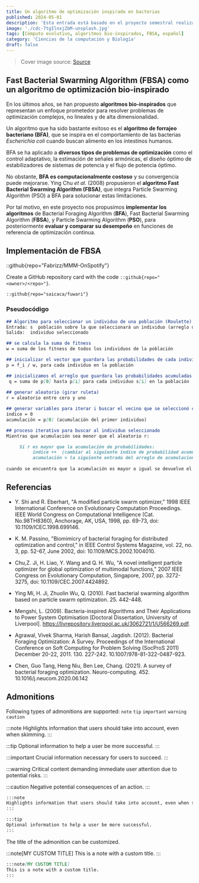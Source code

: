 ```yaml
---
title: Un algoritmo de optimización inspirado en bacterias
published: 2024-05-01
description: 'Esta entrada está basado en el proyecto semestral realizado por mí y Carlos Desideiro para la materia de Cómputo Evolutivo (enero a junio del 2024) impartida por el profesor Oscar Hernández Constantino. Esta entrada se centra en el algoritmo de optimización inspirado en bacterias *Escherichia coli* propuesto por Ying Chu et al. (2008).'
image: './cdc-7tgIlnxj2bM-unsplash.jpg'
tags: [Cómputo evolutivo, algoritmos bio-inspirados, FBSA, español]
category: 'Ciencias de la computación y Biología'
draft: false 
---
```


> Cover image source: [Source](https://images.unsplash.com/photo-1631824683860-9a7aa1fe0713?q=80&w=3438&auto=format&fit=crop&ixlib=rb-4.0.3&ixid=M3wxMjA3fDB8MHxwaG90by1wYWdlfHx8fGVufDB8fHx8fA%3D%3D)

## Fast Bacterial Swarming Algorithm (FBSA) como un algoritmo de optimización bio-inspirado

En los últimos años, se han propuesto **algoritmos bio-inspirados** que representan un enfoque prometedor para resolver problemas de optimización complejos, no lineales y de alta dimensionalidad. 

Un algoritmo que ha sido bastante exitoso es el **algoritmo de forrajeo bacteriano (BFA)**, que se inspira en el comportamiento de las bacterias *Escherichia coli* cuando buscan alimento en los intestinos humanos.

BFA se ha aplicado a **diversos tipos de problemas de optimización** como el control adaptativo, la estimación de señales armónicas, el diseño óptimo de estabilizadores de sistemas de potencia y el flujo de potencia óptimo.

No obstante, **BFA es computacionalmente costoso** y su convergencia puede mejorarse. Ying Chu *et al.* (2008) propusieron el **algoritmo Fast Bacterial Swarming Algorithm (FBSA)**, que integra Particle Swarming Algorithm (PSO) a BFA para solucionar estas limitaciones. 

Por tal motivo, en este proyecto nos propusimos **implementar los algoritmos** de Bacterial Foraging Algorithm (**BFA**), Fast Bacterial Swarming Algorithm (**FBSA**), y Particle Swarming Algorithm (**PSO**), para posteriormente **evaluar y comparar su desempeño** en funciones de referencia de optimización continua.

## Implementación de FBSA

::github{repo="Fabrizz/MMM-OnSpotify"}

Create a GitHub repository card with the code `::github{repo="<owner>/<repo>"}`.

```markdown
::github{repo="saicaca/fuwari"}


```

### Pseudocódigo

```markdown
## Algoritmo para seleccionar un individuo de una población (Roulette)
Entrada: s  población sobre la que seleccionará un individuo (arreglo de individuos).
Salida:  individuo seleccionado 

## se calcula la suma de fitness
w = suma de los fitness de todos los individuos de la población

## inicializar el vector que guardara las probabilidades de cada individuo
p = f_i / w, para cada individuo en la población 

## inicializamos el arreglo que guardara las probabilidades acumuladas
 q = suma de p[0] hasta p[i] para cada individuo s[i] en la población
 
## generar aleatorio (girar ruleta)
r = aleatorio entre cero y uno

## generar variables para iterar i buscar el vecino que se seleccionó con la ruleta
índice = 0
acumulación = p[0] (acumulación del primer individuo)

## proceso iterativo para buscar al individuo seleccionado 
Mientras que acumulación sea menor que el aleatorio r:

     Si r es mayor que la acumulación de probabilidades:
          índice ++  (cambiar al siguiente índice de probabilidad acumulativa)
          acumulación = la siguiente entrada del arreglo de acumulaciones q[índice]
          
cuando se encuentra que la acumulación es mayor o igual se devuelve el individuo s[índice]    
```

## Referencias

- Y. Shi and R. Eberhart, "A modified particle swarm optimizer," 1998 IEEE International Conference on Evolutionary Computation Proceedings. IEEE World Congress on Computational Intelligence (Cat. No.98TH8360), Anchorage, AK, USA, 1998, pp. 69-73, doi: 10.1109/ICEC.1998.699146.

- K. M. Passino, "Biomimicry of bacterial foraging for distributed optimization and control," in IEEE Control Systems Magazine, vol. 22, no. 3, pp. 52-67, June 2002, doi: 10.1109/MCS.2002.1004010.

- Chu,Z. Ji, H. Liao, Y. Wang and Q. H. Wu, "A novel intelligent particle optimizer for global optimization of multimodal functions," 2007 IEEE Congress on Evolutionary Computation, Singapore, 2007, pp. 3272-3275, doi: 10.1109/CEC.2007.4424892.

- Ying Mi, H. Ji, Zhuolin Wu, Q. (2010). Fast bacterial swarming algorithm based on particle swarm optimization. 25. 442-448.

- Mengshi, L. (2009). Bacteria-inspired Algorithms and Their Applications to Power System Optimisation [Doctoral Dissertation, University of Liverpool]. https://livrepository.liverpool.ac.uk/3062721/1/U566269.pdf.

- Agrawal, Vivek Sharma, Harish Bansal, Jagdish. (2012). Bacterial Foraging Optimization: A Survey. Proceedings of the International Conference on Soft Computing for Problem Solving (SocProS 2011) December 20-22, 2011. 130. 227-242. 10.1007/978-81-322-0487-923.

- Chen, Guo Tang, Heng Niu, Ben Lee, Chang. (2021). A survey of bacterial foraging optimization. Neuro-computing. 452. 10.1016/j.neucom.2020.06.142

## Admonitions

Following types of admonitions are supported: `note` `tip` `important` `warning` `caution`

:::note
Highlights information that users should take into account, even when skimming.
:::

:::tip
Optional information to help a user be more successful.
:::

:::important
Crucial information necessary for users to succeed.
:::

:::warning
Critical content demanding immediate user attention due to potential risks.
:::

:::caution
Negative potential consequences of an action.
:::

```markdown
:::note
Highlights information that users should take into account, even when skimming.
:::

:::tip
Optional information to help a user be more successful.
:::
```

The title of the admonition can be customized.

:::note[MY CUSTOM TITLE]
This is a note with a custom title.
:::

```markdown
:::note[MY CUSTOM TITLE]
This is a note with a custom title.
:::
```